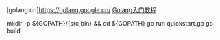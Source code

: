 [golang.cn]https://golang.google.cn/
[Golang入门教程](http://c.biancheng.net/golang/)


mkdir -p ${GOPATH}/{src,bin} && cd ${GOPATH}
go run quickstart.go
go build
